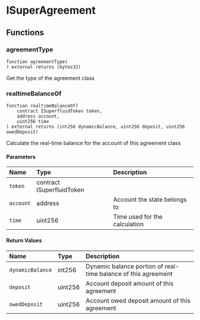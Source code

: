 # ISuperAgreement

## Functions

### agreementType

```solidity
function agreementType(
) external returns (bytes32)
```

Get the type of the agreement class

### realtimeBalanceOf

```solidity
function realtimeBalanceOf(
    contract ISuperfluidToken token,
    address account,
    uint256 time
) external returns (int256 dynamicBalance, uint256 deposit, uint256 owedDeposit)
```

Calculate the real-time balance for the account of this agreement class

#### Parameters

| Name | Type | Description |
| :--- | :--- | :---------- |
| `token` | contract ISuperfluidToken |  |
| `account` | address | Account the state belongs to |
| `time` | uint256 | Time used for the calculation |

#### Return Values

| Name | Type | Description |
| :--- | :--- | :---------- |
| `dynamicBalance` | int256 | Dynamic balance portion of real-time balance of this agreement |
| `deposit` | uint256 | Account deposit amount of this agreement |
| `owedDeposit` | uint256 | Account owed deposit amount of this agreement |

